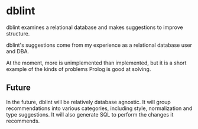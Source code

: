 # dblint

dblint examines a relational database and makes suggestions to improve
structure.

dblint's suggestions come from my experience as a relational database
user and DBA.

At the moment, more is unimplemented than implemented, but it is a
short example of the kinds of problems Prolog is good at solving. 

## Future

In the future, dblint will be relatively database agnostic. It will
group recommendations into various categories, including style,
normalization and type suggestions. It will also generate SQL to
perform the changes it recommends.
